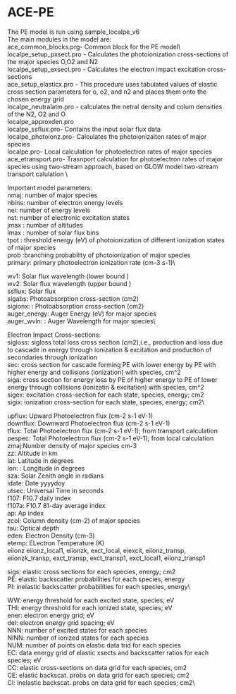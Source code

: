 # ACE-PE
The PE model is run using sample_localpe_v6\
The main modules in the model are:\
ace_common_blocks.prg- Common block for the PE model\ 
localpe_setup_pxsect.pro - Calculates the photoionization cross-sections of the major species O,O2 and N2\
localpe_setup_exsect.pro - Calculates the electron impact excitation cross-sections \
ace_setup_elasticx.pro - This procedure uses tabulated values of elastic cross section parameters for o, o2, and n2 and places them onto the chosen energy grid\
localpe_neutralatm.pro - calculates the netral density and colum densities of the N2, O2 and O\
localpe_approxden.pro\
localpe_ssflux.pro- Contains the input solar flux data\
localpe_photoionz.pro- Calculates the photoionizaiton rates of major species\
localpe.pro- Local calculation for photoelectron rates of major species\
ace_etransport.pro- Trasnport calculation for photoelectron rates of major species using two-stream approach, based on GLOW model two-stream transport calulation \



Important model parameters:\
nmaj:  number of major species\
nbins: number of electron energy levels\
nei: number of energy levels\
nst: number of electronic excitation states\
jmax : number of altitudes\
lmax : number of solar flux bins\
tpot : threshold energy (eV) of photoionization of different ionization states of  major species\
prob :branching probability of photoionization of major species\
primary: primary photoelectron ionization rate (cm-3 s-1)\

wv1: Solar flux wavelength (lower bound )\
wv2:  Solar flux wavelength (upper bound )\
ssflux: Solar flux\
sigabs: Photoabsorption cross-section (cm2)\
sigionx: : Photoabsorption cross-section (cm2)\
auger_energy: Auger Energy (eV) for major species\
auger_wvln: : Auger Wavelength for major species\


Electron Impact Cross-sections:\
sigloss: sigloss total loss cross section (cm2),i.e., production and loss due to cascade in energy through ionization & excitation and production of secondaries 
through ionization \
sec: cross section for cascade forming PE with lower energy by PE with higher energy and collisions (ionization) with species, cm^2\
siga: cross section for energy loss by PE of higher energy to PE of lower energy through collisions (ionizatin & excitation) with species, cm^2\
sigex:  excitation cross-section for each state, species, energy; cm2\
sigix:  ionization cross-section for each state, species, energy; cm2\

upflux: Upward Photoelectron flux (cm-2 s-1 eV-1)\
downflux: Downward Photoelectron flux (cm-2 s-1 eV-1)\
tflux: Total Photoelectron flux (cm-2 s-1 eV-1); from transport calculation\
pespec: Total Photoelectron flux (cm-2 s-1 eV-1); from local calculation\
zmaj:Number density of major species cm-3\
zz: Altitude in km\
lat: Latitude in degrees\
lon: : Longitude in degrees\
sza: Solar Zenith angle in radians\
idate: Date yyyydoy\
utsec: Universal Time in seconds\
f107: F10.7 daily index\
f107a: F10.7 81-day average index\
ap: Ap index\
zcol: Column density (cm-2) of major species\
tau: Optical depth\
eden: Electron Density (cm-3)\
etemp: ELectron Temperature (K)\
eiionz
eiionz_local1,
eiionzk,
exct_local,
eiexcit,
eiionz_transp,
eiionzk_transp,
exct_transp,
exct_transp1,
exct_local1,
eiionz_transp1

sigs:  elastic cross sections for each species, energy; cm2\
PE:     elastic backscatter probabilities for each species, energy\
PI:     inelastic backscatter probabilities for each species, energy\

WW:     energy threshold for each excited state, species; eV\
THI:    energy threshold for each ionized state, species; eV\
ener:   electron energy grid; eV\
del:    electron  energy grid spacing; eV\
NNN:    number of excited states for each species\
NINN:   number of ionized states for each species\
NUM:    number of points on elastic data trid for each species\
EC:     data energy grid of elastic xsects and backscatter ratios  for each species; eV\
CC:     elastic cross-sections on data grid for each species, cm2\
CE:     elastic backscat. probs on data grid for each species; cm2\
CI:     inelastic backscat. probs on data grid for each species; cm2\
